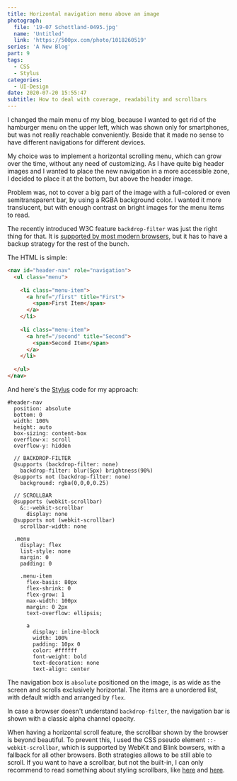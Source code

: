 ```yaml
---
title: Horizontal navigation menu above an image
photograph:
  file: '19-07 Schottland-0495.jpg'
  name: 'Untitled'
  link: 'https://500px.com/photo/1018260519'
series: 'A New Blog'
part: 9
tags:
  - CSS
  - Stylus
categories:
  - UI-Design
date: 2020-07-20 15:55:47
subtitle: How to deal with coverage, readability and scrollbars
---
```


I changed the main menu of my blog, because I wanted to get rid of the hamburger menu on the upper left, which was shown only for smartphones, but was not really reachable conveniently. Beside that it made no sense to have different navigations for different devices.

My choice was to implement a horizontal scrolling menu, which can grow over the time, without any need of customizing. As I have quite big header images and I wanted to place the new navigation in a more accessible zone, I decided to place it at the bottom, but above the header image.

<!-- more -->

Problem was, not to cover a big part of the image with a full-colored or even semitransparent bar, by using a RGBA background color. I wanted it more translucent, but with enough contrast on bright images for the menu items to read.

The recently introduced W3C feature ``backdrop-filter`` was just the right thing for that. It is [supported by most modern browsers](https://caniuse.com/#feat=css-backdrop-filter), but it has to have a backup strategy for the rest of the bunch.

The HTML is simple: 

```html
<nav id="header-nav" role="navigation">
  <ul class="menu">        
  
    <li class="menu-item">
      <a href="/first" title="First">
        <span>First Item</span>
      </a>
    </li>
            
    <li class="menu-item">
      <a href="/second" title="Second">
        <span>Second Item</span>
      </a>
    </li>
    
  </ul>
</nav>
```
And here's the [Stylus](https://stylus-lang.com/docs) code for my approach:

```styl
#header-nav
  position: absolute
  bottom: 0
  width: 100%
  height: auto
  box-sizing: content-box
  overflow-x: scroll
  overflow-y: hidden
  
  // BACKDROP-FILTER
  @supports (backdrop-filter: none)
    backdrop-filter: blur(5px) brightness(90%)
  @supports not (backdrop-filter: none)
    background: rgba(0,0,0,0.25)
  
  // SCROLLBAR
  @supports (webkit-scrollbar)
    &::-webkit-scrollbar
      display: none
  @supports not (webkit-scrollbar)  
    scrollbar-width: none
  
  .menu
    display: flex
    list-style: none
    margin: 0
    padding: 0
    
    .menu-item
      flex-basis: 80px 
      flex-shrink: 0
      flex-grow: 1
      max-width: 100px
      margin: 0 2px
      text-overflow: ellipsis;
      
      a
        display: inline-block
        width: 100%
        padding: 10px 0
        color: #ffffff
        font-weight: bold
        text-decoration: none
        text-align: center        
```

The navigation box is ``absolute`` positioned on the image, is as wide as the screen and scrolls exclusively horizontal. The items are a unordered list, with default width and arranged by ``flex``.

In case a browser doesn't understand ``backdrop-filter``, the navigation bar is shown with a classic alpha channel opacity.

When having a horizontal scroll feature, the scrollbar shown by the browser is beyond beautiful. To prevent this, I used the CSS pseudo element ``::-webkit-scrollbar``, which is supported by WebKit and Blink bowsers, with a fallback for all other browsers. Both strategies allows to be still able to scroll. If you want to have a scrollbar, but not the built-in, I can only recommend to read something about styling scrollbars, like [here](https://css-tricks.com/custom-scrollbars-in-webkit/) and [here](https://css-tricks.com/the-current-state-of-styling-scrollbars/).
